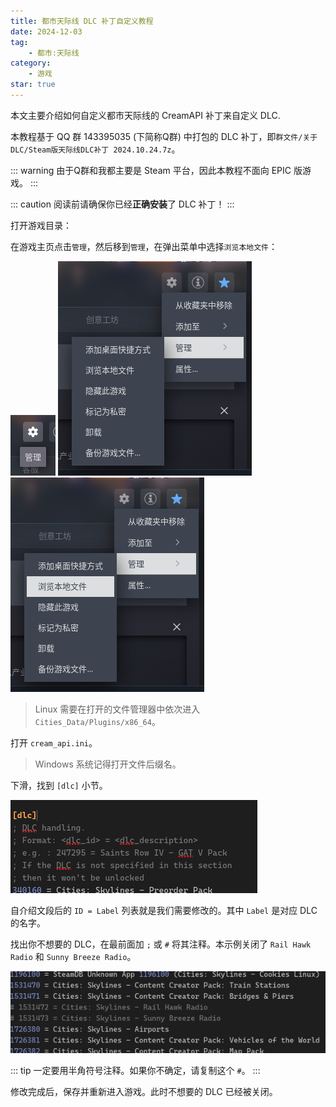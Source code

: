 ```yaml
---
title: 都市天际线 DLC 补丁自定义教程
date: 2024-12-03
tag: 
    - 都市:天际线
category:
    - 游戏
star: true
---
```

本文主要介绍如何自定义都市天际线的 CreamAPI 补丁来自定义 DLC.
<!-- more -->

本教程基于 QQ 群 143395035 (下简称Q群) 中打包的 DLC 补丁，即`群文件/关于DLC/Steam版天际线DLC补丁 2024.10.24.7z`。

::: warning
由于Q群和我都主要是 Steam 平台，因此本教程不面向 EPIC 版游戏。
:::

::: caution
阅读前请确保你已经**正确安装**了 DLC 补丁！
:::

打开游戏目录：

在游戏主页点击`管理`，然后移到`管理`，在弹出菜单中选择`浏览本地文件`：

![](cream_api/1.png)
![](cream_api/2.png)
![](cream_api/3.png)

> Linux 需要在打开的文件管理器中依次进入 `Cities_Data/Plugins/x86_64`。

打开 `cream_api.ini`。

> Windows 系统记得打开文件后缀名。

下滑，找到 `[dlc]` 小节。

![](cream_api/dlc_section.png)

自介绍文段后的 `ID = Label` 列表就是我们需要修改的。其中 `Label` 是对应 DLC 的名字。

找出你不想要的 DLC，在最前面加 `;` 或 `#` 将其注释。本示例关闭了 `Rail Hawk Radio` 和 `Sunny Breeze Radio`。

![](cream_api/off.png)

::: tip
一定要用半角符号注释。如果你不确定，请复制这个 `#`。
:::

修改完成后，保存并重新进入游戏。此时不想要的 DLC 已经被关闭。